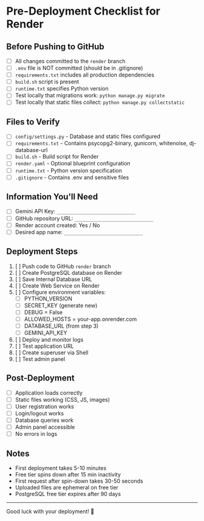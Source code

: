 # Pre-Deployment Checklist for Render

## Before Pushing to GitHub

- [ ] All changes committed to the `render` branch
- [ ] `.env` file is NOT committed (should be in .gitignore)
- [ ] `requirements.txt` includes all production dependencies
- [ ] `build.sh` script is present
- [ ] `runtime.txt` specifies Python version
- [ ] Test locally that migrations work: `python manage.py migrate`
- [ ] Test locally that static files collect: `python manage.py collectstatic`

## Files to Verify

- [ ] `config/settings.py` - Database and static files configured
- [ ] `requirements.txt` - Contains psycopg2-binary, gunicorn, whitenoise, dj-database-url
- [ ] `build.sh` - Build script for Render
- [ ] `render.yaml` - Optional blueprint configuration
- [ ] `runtime.txt` - Python version specification
- [ ] `.gitignore` - Contains .env and sensitive files

## Information You'll Need

- [ ] Gemini API Key: `_____________________________`
- [ ] GitHub repository URL: `_____________________________`
- [ ] Render account created: Yes / No
- [ ] Desired app name: `_____________________________`

## Deployment Steps

1. [ ] Push code to GitHub `render` branch
2. [ ] Create PostgreSQL database on Render
3. [ ] Save Internal Database URL
4. [ ] Create Web Service on Render
5. [ ] Configure environment variables:
   - [ ] PYTHON_VERSION
   - [ ] SECRET_KEY (generate new)
   - [ ] DEBUG = False
   - [ ] ALLOWED_HOSTS = your-app.onrender.com
   - [ ] DATABASE_URL (from step 3)
   - [ ] GEMINI_API_KEY
6. [ ] Deploy and monitor logs
7. [ ] Test application URL
8. [ ] Create superuser via Shell
9. [ ] Test admin panel

## Post-Deployment

- [ ] Application loads correctly
- [ ] Static files working (CSS, JS, images)
- [ ] User registration works
- [ ] Login/logout works
- [ ] Database queries work
- [ ] Admin panel accessible
- [ ] No errors in logs

## Notes

- First deployment takes 5-10 minutes
- Free tier spins down after 15 min inactivity
- First request after spin-down takes 30-50 seconds
- Uploaded files are ephemeral on free tier
- PostgreSQL free tier expires after 90 days

---

Good luck with your deployment! 🚀
